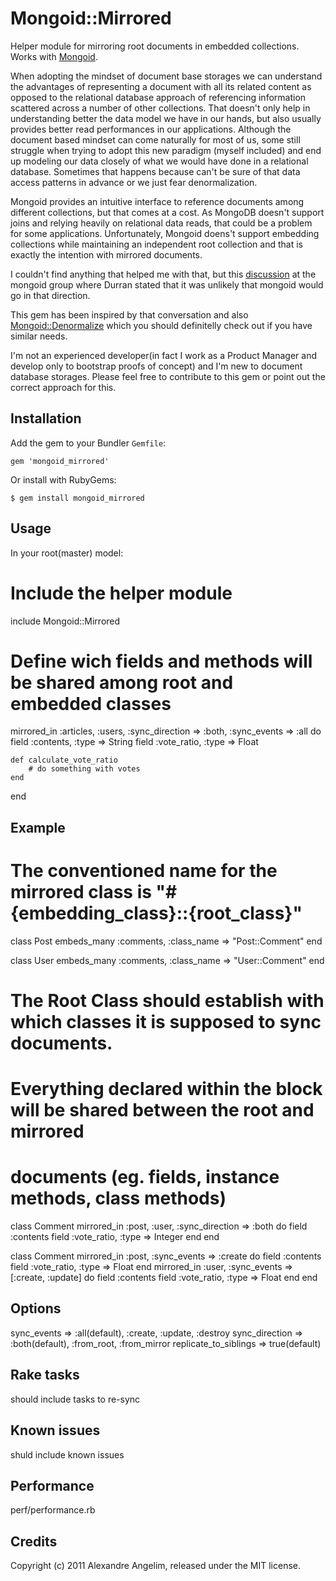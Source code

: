Mongoid::Mirrored
====================

Helper module for mirroring root documents in embedded collections. Works with [Mongoid](https://github.com/mongoid/mongoid). 

When adopting the mindset of document base storages we can understand the advantages of representing a document with all its related content as opposed to the relational database approach of referencing information scattered across a number of other collections. That doesn't only help in understanding better the data model we have in our hands, but also usually provides better read performances in our applications. Although the document based mindset can come naturally for most of us, some still struggle when trying to adopt this new paradigm (myself included) and end up modeling our data closely of what we would have done in a relational database. Sometimes that happens because can't be sure of that data access patterns in advance or we just fear denormalization. 

Mongoid provides an intuitive interface to reference documents among different collections, but that comes at a cost. As MongoDB doesn't support joins and relying heavily on relational data reads, that could be a problem for some applications. Unfortunately, Mongoid doens't support embedding collections while maintaining an independent root collection and that is exactly the intention with mirrored documents.  

I couldn't find anything that helped me with that, but this [discussion](http://groups.google.com/group/mongoid/browse_thread/thread/b5e2bccf77457043) at the mongoid group where Durran stated that it was unlikely that mongoid would go in that direction. 

This gem has been inspired by that conversation and also [Mongoid::Denormalize](https://github.com/logandk/mongoid_denormalize) which you should definitelly check out if you have similar needs.

I'm not an experienced developer(in fact I work as a Product Manager and develop only to bootstrap proofs of concept) and I'm new to document database storages. Please feel free to contribute to this gem or point out the correct approach for this.

Installation
------------

Add the gem to your Bundler `Gemfile`:

    gem 'mongoid_mirrored'

Or install with RubyGems:

    $ gem install mongoid_mirrored


Usage
-----

In your root(master) model:

# Include the helper module
include Mongoid::Mirrored

# Define wich fields and methods will be shared among root and embedded classes
mirrored_in :articles, :users, :sync_direction => :both, :sync_events => :all do
	field :contents, :type => String
	field :vote_ratio, :type => Float
	
	def calculate_vote_ratio
		# do something with votes
	end
end
    

Example
-------

# The conventioned name for the mirrored class is "#{embedding_class}::{root_class}"

class Post
  embeds_many :comments, :class_name => "Post::Comment"
end

class User
  embeds_many :comments, :class_name => "User::Comment"
end

# The Root Class should establish with which classes it is supposed to sync documents.
# Everything declared within the block will be shared between the root and mirrored 
# documents (eg. fields, instance methods, class methods)

class Comment
	mirrored_in :post, :user, :sync_direction => :both do
		field :contents
		field :vote_ratio, :type => Integer
	end
end
 
class Comment
	mirrored_in :post, :sync_events => :create do
		field :contents
		field :vote_ratio, :type => Float
	end
	mirrored_in :user, :sync_events => [:create, :update] do
		field :contents
		field :vote_ratio, :type => Float
	end
end

Options
-------

sync_events => :all(default), :create, :update, :destroy
sync_direction => :both(default), :from_root, :from_mirror
replicate_to_siblings => true(default)


Rake tasks
----------

should include tasks to re-sync


Known issues
------------

shuld include known issues

Performance
------------

perf/performance.rb

Credits
-------

Copyright (c) 2011 Alexandre Angelim, released under the MIT license.